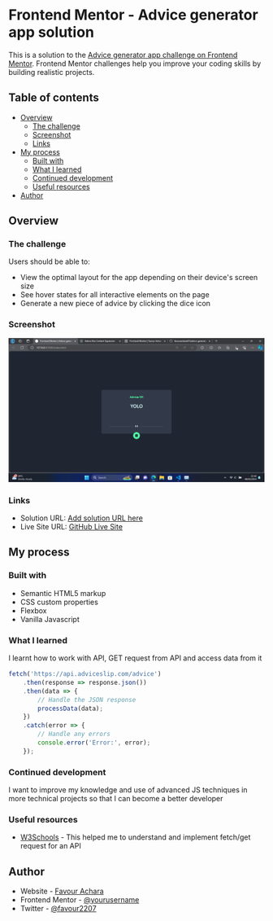 # Frontend Mentor - Advice generator app solution

This is a solution to the [Advice generator app challenge on Frontend Mentor](https://www.frontendmentor.io/challenges/advice-generator-app-QdUG-13db). Frontend Mentor challenges help you improve your coding skills by building realistic projects.

## Table of contents

- [Overview](#overview)
  - [The challenge](#the-challenge)
  - [Screenshot](#screenshot)
  - [Links](#links)
- [My process](#my-process)
  - [Built with](#built-with)
  - [What I learned](#what-i-learned)
  - [Continued development](#continued-development)
  - [Useful resources](#useful-resources)
- [Author](#author)

## Overview

### The challenge

Users should be able to:

- View the optimal layout for the app depending on their device's screen size
- See hover states for all interactive elements on the page
- Generate a new piece of advice by clicking the dice icon

### Screenshot

![](./images/Screenshot%20(1).png)

### Links

- Solution URL: [Add solution URL here](https://your-solution-url.com)
- Live Site URL: [GitHub Live Site](https://favourachara07.github.io/advice-generator-app/)

## My process

### Built with

- Semantic HTML5 markup
- CSS custom properties
- Flexbox
- Vanilla Javascript


### What I learned

I learnt how to work with API, GET request from API and access data from it

```js
fetch('https://api.adviceslip.com/advice')
    .then(response => response.json())
    .then(data => {
        // Handle the JSON response
        processData(data);
    })
    .catch(error => {
        // Handle any errors
        console.error('Error:', error);
    });
```


### Continued development

I want to improve my knowledge and use of advanced JS techniques in more technical projects so that I can become a better developer

### Useful resources

- [W3Schools](https://www.w3schools.com/js/js_api_fetch.asp) - This helped me to understand and implement fetch/get request for an API

## Author

- Website - [Favour Achara](https://www.your-site.com)
- Frontend Mentor - [@yourusername](https://www.frontendmentor.io/profile/favourachara07)
- Twitter - [@favour2207](https://www.twitter.com/favour2207)

